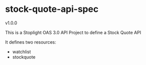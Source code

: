 # stock-quote-api-spec

v1.0.0

This is a Stoplight OAS 3.0 API Project to define a Stock Quote API

It defines two resources:

* watchlist
* stockquote

